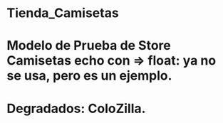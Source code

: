 # Tienda_Camisetas

# Modelo de Prueba de Store Camisetas echo con => float: ya no se usa, pero es un ejemplo.

# Degradados: ColoZilla.

